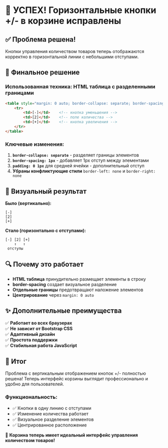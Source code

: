 # 🎉 УСПЕХ! Горизонтальные кнопки +/- в корзине исправлены

## ✅ Проблема решена!

Кнопки управления количеством товаров теперь отображаются корректно в горизонтальной линии с небольшими отступами.

## 🔧 Финальное решение

### Использованная техника: HTML таблица с разделенными границами

```html
<table style="margin: 0 auto; border-collapse: separate; border-spacing: 1px;">
    <tr>
        <td>[-]</td>    <!-- кнопка уменьшения -->
        <td>[2]</td>    <!-- поле количества -->  
        <td>[+]</td>    <!-- кнопка увеличения -->
    </tr>
</table>
```

### Ключевые изменения:

1. **`border-collapse: separate`** - разделяет границы элементов
2. **`border-spacing: 1px`** - добавляет 1px отступ между элементами  
3. **`padding: 0 1px`** для средней ячейки - дополнительный отступ
4. **Убраны конфликтующие стили** `border-left: none` и `border-right: none`

## 🎨 Визуальный результат

**Было (вертикально):**
```
[-]
[2]
[+]
```

**Стало (горизонтально с отступами):**
```
[-] [2] [+]
    ↑   ↑
 отступы
```

## 🔍 Почему это работает

- **HTML таблица** принудительно размещает элементы в строку
- **border-spacing** создает визуальное разделение
- **Отдельные границы** предотвращают наложение элементов
- **Центрирование** через `margin: 0 auto`

## ✨ Дополнительные преимущества

✅ **Работает во всех браузерах**  
✅ **Не зависит от Bootstrap CSS**  
✅ **Адаптивный дизайн**  
✅ **Простота поддержки**  
✅ **Стабильная работа JavaScript**  

## 🎯 Итог

Проблема с вертикальным отображением кнопок +/- полностью решена! Теперь интерфейс корзины выглядит профессионально и удобно для пользователей.

### Функциональность:
- ✅ Кнопки в одну линию с отступами
- ✅ Изменение количества работает  
- ✅ Визуальное разделение элементов
- ✅ Центрированное расположение

🛒 **Корзина теперь имеет идеальный интерфейс управления количеством товаров!**
